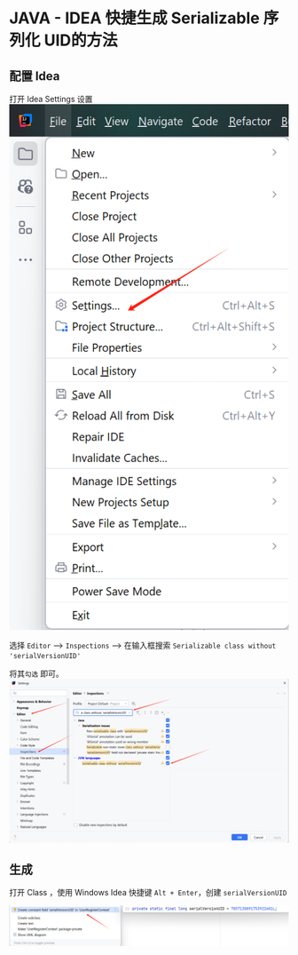 # JAVA - IDEA 快捷生成 Serializable 序列化 UID的方法 

## 配置 Idea  
打开 Idea Settings 设置  
![addserialversionuid01](images/addserialversionuid01.png)

选择 `Editor` --> `Inspections` --> 在输入框搜索 `Serializable class without 'serialVersionUID'`   

将其`勾选` 即可。  
![addserialversionuid02](images/addserialversionuid02.png)  

## 生成 
打开 Class ，使用 Windows Idea 快捷键 `Alt + Enter`，创建 `serialVersionUID`  

![addserialversionuid03](images/addserialversionuid03.png)  
